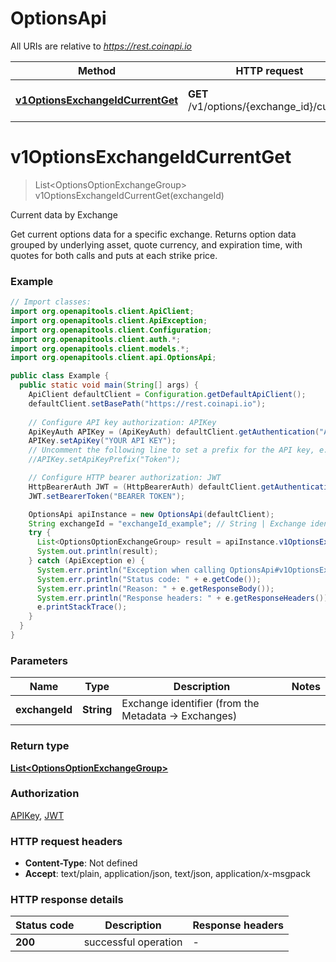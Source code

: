 # OptionsApi

All URIs are relative to *https://rest.coinapi.io*

| Method | HTTP request | Description |
|------------- | ------------- | -------------|
| [**v1OptionsExchangeIdCurrentGet**](OptionsApi.md#v1OptionsExchangeIdCurrentGet) | **GET** /v1/options/{exchange_id}/current | Current data by Exchange |


<a id="v1OptionsExchangeIdCurrentGet"></a>
# **v1OptionsExchangeIdCurrentGet**
> List&lt;OptionsOptionExchangeGroup&gt; v1OptionsExchangeIdCurrentGet(exchangeId)

Current data by Exchange

Get current options data for a specific exchange.  Returns option data grouped by underlying asset, quote currency, and expiration time, with quotes for both calls and puts at each strike price.

### Example
```java
// Import classes:
import org.openapitools.client.ApiClient;
import org.openapitools.client.ApiException;
import org.openapitools.client.Configuration;
import org.openapitools.client.auth.*;
import org.openapitools.client.models.*;
import org.openapitools.client.api.OptionsApi;

public class Example {
  public static void main(String[] args) {
    ApiClient defaultClient = Configuration.getDefaultApiClient();
    defaultClient.setBasePath("https://rest.coinapi.io");
    
    // Configure API key authorization: APIKey
    ApiKeyAuth APIKey = (ApiKeyAuth) defaultClient.getAuthentication("APIKey");
    APIKey.setApiKey("YOUR API KEY");
    // Uncomment the following line to set a prefix for the API key, e.g. "Token" (defaults to null)
    //APIKey.setApiKeyPrefix("Token");

    // Configure HTTP bearer authorization: JWT
    HttpBearerAuth JWT = (HttpBearerAuth) defaultClient.getAuthentication("JWT");
    JWT.setBearerToken("BEARER TOKEN");

    OptionsApi apiInstance = new OptionsApi(defaultClient);
    String exchangeId = "exchangeId_example"; // String | Exchange identifier (from the Metadata -> Exchanges)
    try {
      List<OptionsOptionExchangeGroup> result = apiInstance.v1OptionsExchangeIdCurrentGet(exchangeId);
      System.out.println(result);
    } catch (ApiException e) {
      System.err.println("Exception when calling OptionsApi#v1OptionsExchangeIdCurrentGet");
      System.err.println("Status code: " + e.getCode());
      System.err.println("Reason: " + e.getResponseBody());
      System.err.println("Response headers: " + e.getResponseHeaders());
      e.printStackTrace();
    }
  }
}
```

### Parameters

| Name | Type | Description  | Notes |
|------------- | ------------- | ------------- | -------------|
| **exchangeId** | **String**| Exchange identifier (from the Metadata -&gt; Exchanges) | |

### Return type

[**List&lt;OptionsOptionExchangeGroup&gt;**](OptionsOptionExchangeGroup.md)

### Authorization

[APIKey](../README.md#APIKey), [JWT](../README.md#JWT)

### HTTP request headers

 - **Content-Type**: Not defined
 - **Accept**: text/plain, application/json, text/json, application/x-msgpack

### HTTP response details
| Status code | Description | Response headers |
|-------------|-------------|------------------|
| **200** | successful operation |  -  |

